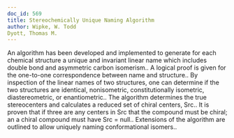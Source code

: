 ```yaml
---
doc_id: 569
title: Stereochemically Unique Naming Algorithm
author: Wipke, W. Todd
Dyott, Thomas M.
---
```


An algorithm has been developed and implemented to generate for each 
chemical structure a unique and invariant linear name which includes double 
bond and asymmetric carbon isomerism.. A logical proof is given for the 
one-to-one correspondence between name and structure.. By inspection of the
linear names of two structures, one can determine if the two structures are
identical, nonisometric, constitutionally isometric, diastereometric, or
enantiometric.. The algorithm determines the true stereocenters and calculates
a reduced set of chiral centers, Src.. It is proven that if three are any 
centers in Src that the compound must be chiral; an a chiral compound must have 
Src = null.. Extensions of the algorithm are outlined to allow uniquely naming 
conformational isomers..